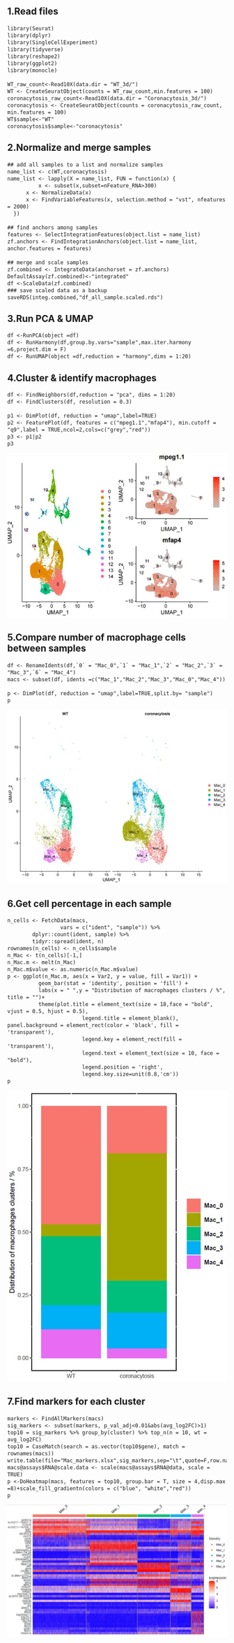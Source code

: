 ## 1.Read files
```
library(Seurat)
library(dplyr)
library(SingleCellExperiment)
library(tidyverse)
library(reshape2)
library(ggplot2)
library(monocle)

WT_raw_count<-Read10X(data.dir = "WT_3d/")
WT <- CreateSeuratObject(counts = WT_raw_count,min.features = 100)
coronacytosis_raw_count<-Read10X(data.dir = "Coronacytosis_3d/")
coronacytosis <- CreateSeuratObject(counts = coronacytosis_raw_count, min.features = 100)
WT$sample<-"WT"
coronacytosis$sample<-"coronacytosis"
```
## 2.Normalize and merge samples
```
## add all samples to a list and normalize samples
name_list <- c(WT,coronacytosis)
name_list <- lapply(X = name_list, FUN = function(x) {
          x <- subset(x,subset=nFeature_RNA>300)
      x <- NormalizeData(x)
      x <- FindVariableFeatures(x, selection.method = "vst", nfeatures = 2000)
  })

## find anchors among samples
features <- SelectIntegrationFeatures(object.list = name_list)
zf.anchors <- FindIntegrationAnchors(object.list = name_list, anchor.features = features)

## merge and scale samples
zf.combined <- IntegrateData(anchorset = zf.anchors)
DefaultAssay(zf.combined)<-"integrated"
df <-ScaleData(zf.combined)
### save scaled data as a backup
saveRDS(integ.combined,"df_all_sample.scaled.rds")
```
## 3.Run PCA & UMAP
```
df <-RunPCA(object =df)
df <- RunHarmony(df,group.by.vars="sample",max.iter.harmony =6,project.dim = F)
df <- RunUMAP(object =df,reduction = "harmony",dims = 1:20)
```
## 4.Cluster & identify macrophages
```
df <- FindNeighbors(df,reduction = "pca", dims = 1:20)
df <- FindClusters(df, resolution = 0.3)

p1 <- DimPlot(df, reduction = "umap",label=TRUE)
p2 <- FeaturePlot(df, features = c("mpeg1.1","mfap4"), min.cutoff = "q9",label = TRUE,ncol=2,cols=c("grey","red"))
p3 <- p1|p2
p3
```
![image](https://github.com/maxuying1218/scRNA-Seq-pipeline-zebrafish/blob/main/figures/1.identify_macrophage.jpg)
## 5.Compare number of macrophage cells between samples
```
df <- RenameIdents(df,`0` = "Mac_0",`1` = "Mac_1",`2` = "Mac_2",`3` = "Mac_3",`6` = "Mac_4")
macs <- subset(df, idents =c("Mac_1","Mac_2","Mac_3","Mac_0","Mac_4"))

p <- DimPlot(df, reduction = "umap",label=TRUE,split.by= "sample")
p
```
![image](https://github.com/maxuying1218/scRNA-Seq-pipeline-zebrafish/blob/main/figures/2.macrophage_clusters.split_by_sample.jpg)

## 6.Get cell percentage in each sample
```
n_cells <- FetchData(macs,
                 vars = c("ident", "sample")) %>%
        dplyr::count(ident, sample) %>%
        tidyr::spread(ident, n)
rownames(n_cells) <- n_cells$sample
n_Mac <- t(n_cells)[-1,]
n_Mac.m <- melt(n_Mac)
n_Mac.m$value <- as.numeric(n_Mac.m$value)
p <- ggplot(n_Mac.m, aes(x = Var2, y = value, fill = Var1)) +
          geom_bar(stat = 'identity', position = 'fill') +
          labs(x = " ",y = "Distribution of macrophages clusters / %", title = "")+
          theme(plot.title = element_text(size = 18,face = "bold", vjust = 0.5, hjust = 0.5),
                        legend.title = element_blank(), panel.background = element_rect(color = 'black', fill = 'transparent'),
                        legend.key = element_rect(fill = 'transparent'),
                        legend.text = element_text(size = 10, face = "bold"),
                        legend.position = 'right',
                        legend.key.size=unit(0.8,'cm'))
p
```
![image](https://github.com/maxuying1218/scRNA-Seq-pipeline-zebrafish/blob/main/figures/3.macrophage_cell_percentage.jpg)

## 7.Find markers for each cluster
```
markers <- FindAllMarkers(macs)
sig_markers <- subset(markers, p_val_adj<0.01&abs(avg_log2FC)>1)
top10 = sig_markers %>% group_by(cluster) %>% top_n(n = 10, wt = avg_log2FC)
top10 = CaseMatch(search = as.vector(top10$gene), match = rownames(macs))
write.table(file="Mac_markers.xlsx",sig_markers,sep="\t",quote=F,row.names=F)
macs@assays$RNA@scale.data <- scale(macs@assays$RNA@data, scale = TRUE)
p <-DoHeatmap(macs, features = top10, group.bar = T, size = 4,disp.max =8)+scale_fill_gradientn(colors = c("blue", "white","red"))
p
```
![image](https://github.com/maxuying1218/scRNA-Seq-pipeline-zebrafish/blob/main/figures/4.markers_heatmap.jpg)
